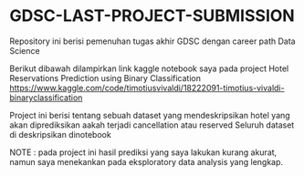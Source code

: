 # GDSC-LAST-PROJECT-SUBMISSION

Repository ini berisi pemenuhan tugas akhir GDSC dengan career path Data Science

Berikut dibawah dilampirkan link kaggle notebook saya pada project Hotel Reservations Prediction using Binary Classification
https://www.kaggle.com/code/timotiusvivaldi/18222091-timotius-vivaldi-binaryclassification

Project ini berisi tentang sebuah dataset yang mendeskripsikan hotel yang akan diprediksikan aakah terjadi cancellation atau reserved
Seluruh dataset di deskripsikan dinotebook

NOTE : pada project ini hasil prediksi yang saya lakukan kurang akurat, namun saya menekankan pada eksploratory data analysis yang lengkap.
